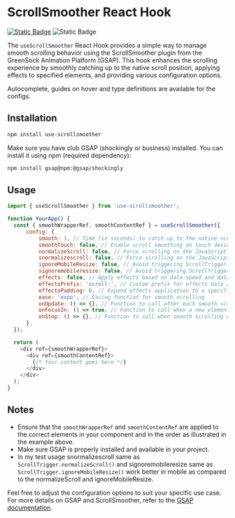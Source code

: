 # ScrollSmoother React Hook
[![Static Badge](https://img.shields.io/badge/npm-latest_v1.1.5-blue?logo=npm)](https://www.npmjs.com/package/use-scrollsmoother)
![Static Badge](https://img.shields.io/badge/license-ISC-red)

The `useScrollSmoother` React Hook provides a simple way to manage smooth scrolling behavior using the ScrollSmoother plugin from the GreenSock Animation Platform (GSAP). This hook enhances the scrolling experience by smoothly catching up to the native scroll position, applying effects to specified elements, and providing various configuration options.

Autocomplete, guides on hover and type definitions are available for the configs.

## Installation

```bash
npm install use-scrollsmoother
```

Make sure you have club GSAP (shockingly or business) installed. You can install it using npm (required dependency):

```bash
npm install gsap@npm:@gsap/shockingly
```

## Usage

```javascript
import { useScrollSmoother } from 'use-scrollsmoother';

function YourApp() {
  const { smoothWrapperRef, smoothContentRef } = useScrollSmoother({
	  config: {
		  smooth: 1, // Time (in seconds) to catch up to the native scroll position
		  smoothTouch: false, // Enable scroll smoothing on touch devices
		  normalizeScroll: false, // Force scrolling on the JavaScript thread
		  snormalizescroll: false, // Force scrolling on the JavaScript thread
		  ignoreMobileResize: false, // Avoid triggering ScrollTrigger.refresh() on mobile resize
		  signoremobileresize: false, // Avoid triggering ScrollTrigger.refresh() on mobile resize
		  effects: false, // Apply effects based on data-speed and data-lag attributes
		  effectsPrefix: 'scroll-', // Custom prefix for effects data attributes
		  effectsPadding: 0, // Expand effects application to a specified number of pixels
		  ease: 'expo', // Easing function for smooth scrolling
		  onUpdate: () => {}, // Function to call after each smooth scroll update
		  onFocusIn: () => true, // Function to call when a new element receives focus
		  onStop: () => {}, // Function to call when smooth scrolling comes to a stop
	  },
  });

  return (
    <div ref={smoothWrapperRef}>
      <div ref={smoothContentRef}>
        {/* Your content goes here */}
      </div>
    </div>
  );
}
```

## Notes

- Ensure that the `smoothWrapperRef` and `smoothContentRef` are applied to the correct elements in your component and in the order as illustrated in the example above.
- Make sure GSAP is properly installed and available in your project.
- In my test usage snormalizescroll same as `ScrollTrigger.normalizeScroll()` and signoremobileresize same as `ScrollTrigger.ignoreMobileResize()` work better in mobile as compared to the normalizeScroll and ignoreMobileResize.

Feel free to adjust the configuration options to suit your specific use case. For more details on GSAP and ScrollSmoother, refer to the [GSAP documentation](https://greensock.com/docs/).
